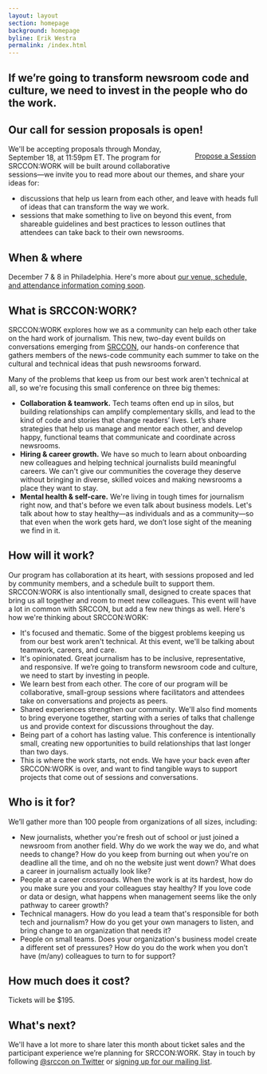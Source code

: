 ```yaml
---
layout: layout
section: homepage
background: homepage
byline: Erik Westra
permalink: /index.html
---
```


<h2 class="leader">If we’re going to transform newsroom code and culture, we need to invest in the people who do the work.</h2>

## Our call for session proposals is open!

<a class="btn" href="/sessions/proposals/pitch" style="float: right; margin: 1em .5em; display: inline-block;">Propose a Session</a>

We'll be accepting proposals through Monday, September 18, at 11:59pm ET. The program for SRCCON:WORK will be built around collaborative sessions—we invite you to read more about our themes, and share your ideas for:

- discussions that help us learn from each other, and leave with heads full of ideas that can transform the way we work.
- sessions that make something to live on beyond this event, from shareable guidelines and best practices to lesson outlines that attendees can take back to their own newsrooms.

## When & where

December 7 & 8 in Philadelphia. Here's more about [our venue, schedule, and attendance information coming soon](/logistics).

## What is SRCCON:WORK?

SRCCON:WORK explores how we as a community can help each other take on the hard work of journalism. This new, two-day event builds on conversations emerging from [SRCCON](https://srccon.org), our hands-on conference that gathers members of the news-code community each summer to take on the cultural and technical ideas that push newsrooms forward.

Many of the problems that keep us from our best work aren't technical at all, so we're focusing this small conference on three big themes:

- **Collaboration & teamwork.** Tech teams often end up in silos, but building relationships can amplify complementary skills, and lead to the kind of code and stories that change readers’ lives. Let’s share strategies that help us manage and mentor each other, and develop happy, functional teams that communicate and coordinate across newsrooms.
- **Hiring & career growth.** We have so much to learn about onboarding new colleagues and helping technical journalists build meaningful careers. We can't give our communities the coverage they deserve without bringing in diverse, skilled voices and making newsrooms a place they want to stay.
- **Mental health & self-care.** We're living in tough times for journalism right now, and that's before we even talk about business models. Let's talk about how to stay healthy—as individuals and as a community—so that even when the work gets hard, we don’t lose sight of the meaning we find in it.

## How will it work?

Our program has collaboration at its heart, with sessions proposed and led by community members, and a schedule built to support them. SRCCON:WORK is also intentionally small, designed to create spaces that bring us all together and room to meet new colleagues. This event will have a lot in common with SRCCON, but add a few new things as well. Here's how we're thinking about SRCCON:WORK:

- It's focused and thematic. Some of the biggest problems keeping us from our best work aren't technical. At this event, we'll be talking about teamwork, careers, and care.
- It's opinionated. Great journalism has to be inclusive, representative, and responsive. If we’re going to transform newsroom code and culture, we need to start by investing in people.
- We learn best from each other. The core of our program will be collaborative, small-group sessions where facilitators and attendees take on conversations and projects as peers.
- Shared experiences strengthen our community. We'll also find moments to bring everyone together, starting with a series of talks that challenge us and provide context for discussions throughout the day.
- Being part of a cohort has lasting value. This conference is intentionally small, creating new opportunities to build relationships that last longer than two days.
- This is where the work starts, not ends. We have your back even after SRCCON:WORK is over, and want to find tangible ways to support projects that come out of sessions and conversations.

## Who is it for?

We’ll gather more than 100 people from organizations of all sizes, including:

- New journalists, whether you're fresh out of school or just joined a newsroom from another field. Why do we work the way we do, and what needs to change? How do you keep from burning out when you're on deadline all the time, and oh no the website just went down? What does a career in journalism actually look like?
- People at a career crossroads. When the work is at its hardest, how do you make sure you and your colleagues stay healthy? If you love code or data or design, what happens when management seems like the only pathway to career growth?
- Technical managers. How do you lead a team that's responsible for both tech and journalism? How do you get your own managers to listen, and bring change to an organization that needs it?
- People on small teams. Does your organization's business model create a different set of pressures? How do you do the work when you don’t have (m/any) colleagues to turn to for support?

## How much does it cost?

Tickets will be $195.

## What's next?

We'll have a lot more to share later this month about ticket sales and the participant experience we’re planning for SRCCON:WORK. Stay in touch by following [@srccon on Twitter](https://twitter.com/srccon) or [signing up for our mailing list](http://opennews.us5.list-manage.com/subscribe?u=71c95e9a43708843d2fdc1f09&id=996e9290cc).
